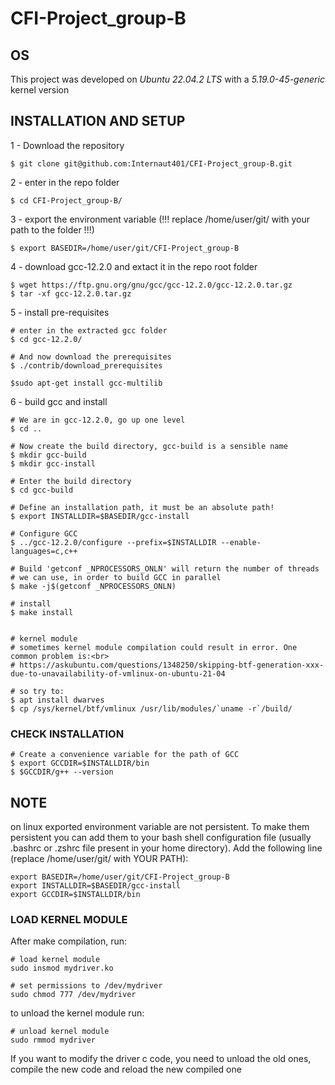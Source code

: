 # CFI-Project_group-B

## OS
This project was developed on *Ubuntu 22.04.2 LTS* with a *5.19.0-45-generic* kernel version 

## INSTALLATION AND SETUP
1 - Download the repository
```
$ git clone git@github.com:Internaut401/CFI-Project_group-B.git
```
2 - enter in the repo folder
 ```
$ cd CFI-Project_group-B/
```
3 - export the environment variable (!!! replace /home/user/git/ with your path to the folder !!!)
```
$ export BASEDIR=/home/user/git/CFI-Project_group-B
```
4 - download gcc-12.2.0 and extact it in the repo root folder
 ```
 $ wget https://ftp.gnu.org/gnu/gcc/gcc-12.2.0/gcc-12.2.0.tar.gz
 $ tar -xf gcc-12.2.0.tar.gz
```
5 - install pre-requisites
```
# enter in the extracted gcc folder
$ cd gcc-12.2.0/

# And now download the prerequisites
$ ./contrib/download_prerequisites

$sudo apt-get install gcc-multilib
```

6 - build gcc and install
```
# We are in gcc-12.2.0, go up one level
$ cd ..

# Now create the build directory, gcc-build is a sensible name
$ mkdir gcc-build
$ mkdir gcc-install

# Enter the build directory
$ cd gcc-build

# Define an installation path, it must be an absolute path!
$ export INSTALLDIR=$BASEDIR/gcc-install

# Configure GCC
$ ../gcc-12.2.0/configure --prefix=$INSTALLDIR --enable-languages=c,c++

# Build 'getconf _NPROCESSORS_ONLN' will return the number of threads
# we can use, in order to build GCC in parallel
$ make -j$(getconf _NPROCESSORS_ONLN)

# install
$ make install


# kernel module
# sometimes kernel module compilation could result in error. One common problem is:<br>
# https://askubuntu.com/questions/1348250/skipping-btf-generation-xxx-due-to-unavailability-of-vmlinux-on-ubuntu-21-04

# so try to:
$ apt install dwarves
$ cp /sys/kernel/btf/vmlinux /usr/lib/modules/`uname -r`/build/
```

### CHECK INSTALLATION
```
# Create a convenience variable for the path of GCC
$ export GCCDIR=$INSTALLDIR/bin
$ $GCCDIR/g++ --version
```

## NOTE
on linux exported environment variable are not persistent. To make them persistent you can add them to your bash shell configuration file (usually .bashrc or .zshrc file present in your home directory). Add the following line (replace /home/user/git/ with YOUR PATH): 
```
export BASEDIR=/home/user/git/CFI-Project_group-B
export INSTALLDIR=$BASEDIR/gcc-install
export GCCDIR=$INSTALLDIR/bin
```

### LOAD KERNEL MODULE
After make compilation, run:
```shell
# load kernel module
sudo insmod mydriver.ko

# set permissions to /dev/mydriver
sudo chmod 777 /dev/mydriver
```

to unload the kernel module run:
```shell
# unload kernel module
sudo rmmod mydriver
```

If you want to modify the driver c code, you need to unload the old ones, compile the new code and reload the new compiled one
